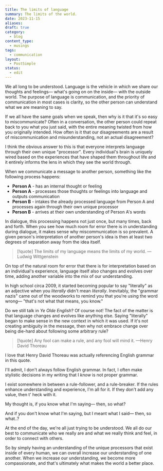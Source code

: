 ```yaml
---
title: The limits of language
summary: The limits of the world.
date: 2023-11-15
aliases: 
draft: true
category:
  - blog
content_type:
  - musings
tags:
  - communication
layout:
  - PostSimple
status:
  - edit
---
```


We all long to be understood. Language is the vehicle in which we share our thoughts and feelings— what's going on on the inside— with the outside world. The purpose of language is communication, and the priority of communication in most cases is clarity, so the other person can understand what we are meaning to say. 

If we all have the same goals when we speak, then why is it that it's so easy to miscommunicate? Often in a conversation, the other person could repeat back to you what you just said, with the entire meaning twisted from how you originally intended. How often is it that our disagreements are a result of miscommunication and misunderstanding, not an actual disagreement?

I think the obvious answer to this is that everyone interprets language through their own unique "processor". Every individual's brain is uniquely wired based on the experiences that have shaped them throughout life and it entirely informs the lens in which they see the world through.

When we communicate a message to another person, something like the following process happens:

- **Person A** - has an internal thought or feeling
- **Person A** - processes those thoughts or feelings into language and outputs communication
- **Person B** - intakes the already processed language from Person A and processes again through their own unique processor
- **Person B** - arrives at their own understanding of Person A's words

In dialogue, this processing happens not just once, but many times, back and forth. When you see how much room for error there is in understanding during dialogue, it makes sense why miscommunication is so prevalent. A given person's interpretation of another person's idea is then at least two degrees of separation away from the idea itself.

> [!quote] The limits of my language means the limits of my world. — Ludwig Wittgenstein

On top of the natural room for error that there is for interpretation based on an individual's experience, language itself also changes and evolves over time, adding another variable into the mix of our understanding.

In high school circa 2009, it started becoming popular to say "literally" as an adjective when you _literally_ didn't mean _literally_. Inevitably, the "grammar nazis" came out of the woodworks to remind you that you're using the word wrong— "that's not what that means, you know."

Do we still talk in _Ye Olde English_? Of course not! The fact of the matter is that language changes and evolves like anything else. Saying "literally" began to make sense in the new context in which it was used. If it's not creating ambiguity in the message, then why not embrace change over being die-hard about following some arbitrary rule?

> [!quote] Any fool can make a rule, and any fool will mind it. —Henry David Thoreau

I love that Henry David Thoreau was actually referencing English grammar in this quote.

I'll admit, I don't always follow English grammar. In fact, I often make stylistic decisions in my writing that I _know_ is not proper grammar.

I exist somewhere in between a rule-follower, and a rule-breaker. If the rules enhance understanding and experience, I'm all for it. If they don't add any value, then t' heck with it.

My thought is, if you know what I'm saying— then, so what?

And if you don't know what I'm saying, but I meant what I said— then, so what..?

At the end of the day, we're all just trying to be understood. We all do our best to communicate who we really are and what we really think and feel, in order to connect with others. 

So by simply having an understanding of the unique processors that exist inside of every human, we can overall increase our understanding of one another. When we increase our understanding, we become more compassionate, and that's ultimately what makes the world a better place.
